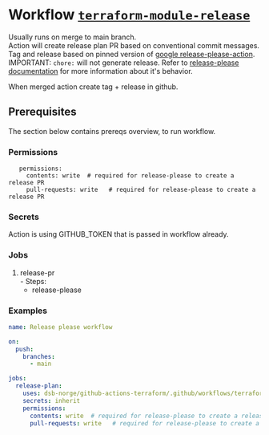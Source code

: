 # Workflow [`terraform-module-release`](../.github/workflows/terraform-module-release.yaml)

Usually runs on merge to main branch.  
Action will create release plan PR based on conventional commit messages.  
Tag and release based on pinned version of [google release-please-action](https://github.com/googleapis/release-please-action).  
IMPORTANT: ```chore:``` will not generate release.  Refer to [release-please documentation](https://github.com/googleapis/release-please?tab=readme-ov-file#release-please) for more information about it's behavior.

When merged action create tag + release in github.  

## Prerequisites

The section below contains prereqs overview, to run workflow. 

### Permissions

```text
   permissions:    
     contents: write  # required for release-please to create a release PR     
     pull-requests: write   # required for release-please to create a release PR
```

### Secrets

Action is using GITHUB_TOKEN that is passed in workflow already.

### Jobs

  1. release-pr  
    - Steps:  
      - release-please

### Examples

```yaml
name: Release please workflow

on:
  push:
    branches:
      - main

jobs:
  release-plan:
    uses: dsb-norge/github-actions-terraform/.github/workflows/terraform-module-release.yaml@v0
    secrets: inherit
    permissions:
      contents: write  # required for release-please to create a release PR     
      pull-requests: write   # required for release-please to create a release PR
```
